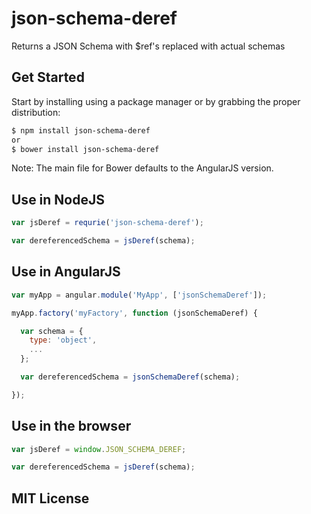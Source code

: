 # json-schema-deref
Returns a JSON Schema with $ref's replaced with actual schemas

## Get Started
Start by installing using a package manager or by grabbing the proper distribution:
```sh
$ npm install json-schema-deref
or
$ bower install json-schema-deref
```

Note: The main file for Bower defaults to the AngularJS version.

## Use in NodeJS
```javascript
var jsDeref = requrie('json-schema-deref');

var dereferencedSchema = jsDeref(schema);
```

## Use in AngularJS
```javascript
var myApp = angular.module('MyApp', ['jsonSchemaDeref']);

myApp.factory('myFactory', function (jsonSchemaDeref) {

  var schema = {
    type: 'object',
    ...
  };

  var dereferencedSchema = jsonSchemaDeref(schema);

});
```

## Use in the browser
```javascript
var jsDeref = window.JSON_SCHEMA_DEREF;

var dereferencedSchema = jsDeref(schema);
```

## MIT License
